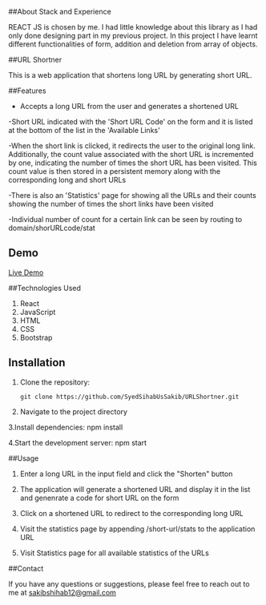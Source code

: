 ##About Stack and Experience

REACT JS is chosen by me. I had little knowledge about this library as I had only done designing part in my previous project. In this project I have learnt different functionalities of form, addition and deletion from array of objects.

##URL Shortner

This is a web application that shortens long URL by generating short URL.

##Features

- Accepts a long URL from the user and generates a shortened URL

-Short URL indicated with the 'Short URL Code' on the form and it is listed at the bottom of the list in the 'Available Links'

-When the short link is clicked, it redirects the user to the original long link. Additionally, the count value associated with the short URL is incremented by one, indicating the number of times the short URL has been visited. This count value is then stored in a persistent memory along with the corresponding long and short URLs

-There is also an 'Statistics' page for showing all the URLs and their counts showing the number of times the short links have been visited
   
-Individual number of count for a certain link can be seen by routing to domain/shorURLcode/stat

## Demo

[Live Demo](https://shrinker.netlify.app/)


##Technologies Used

1. React
2. JavaScript
3. HTML
4. CSS
5. Bootstrap

## Installation

1. Clone the repository:

   ```shell
   git clone https://github.com/SyedSihabUsSakib/URLShortner.git

2. Navigate to the project directory

3.Install dependencies:
    npm install

4.Start the development server:
    npm start

##Usage

1. Enter a long URL in the input field and click the "Shorten" button

2. The application will generate a shortened URL and display it in the list and genenrate a code for short URL on the form

3. Click on a shortened URL to redirect to the corresponding long URL

4. Visit the statistics page by appending /short-url/stats to the application URL

5. Visit Statistics page for all available statistics of the URLs

##Contact

If you have any questions or suggestions, please feel free to reach out to me at sakibshihab12@gmail.com


